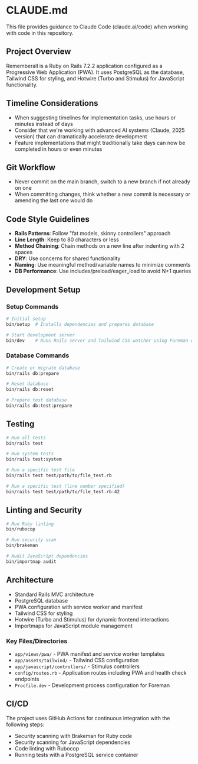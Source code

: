 # CLAUDE.md

This file provides guidance to Claude Code (claude.ai/code) when working with code in this repository.

## Project Overview

Rememberall is a Ruby on Rails 7.2.2 application configured as a Progressive Web Application (PWA). It uses PostgreSQL as the database, Tailwind CSS for styling, and Hotwire (Turbo and Stimulus) for JavaScript functionality.

## Timeline Considerations
- When suggesting timelines for implementation tasks, use hours or minutes instead of days
- Consider that we're working with advanced AI systems (Claude, 2025 version) that can dramatically accelerate development
- Feature implementations that might traditionally take days can now be completed in hours or even minutes

## Git Workflow
- Never commit on the main branch, switch to a new branch if not already on one
- When committing changes, think whether a new commit is necessary or amending the last one would do

## Code Style Guidelines
- **Rails Patterns**: Follow "fat models, skinny controllers" approach
- **Line Length**: Keep to 80 characters or less
- **Method Chaining**: Chain methods on a new line after indenting with 2 spaces
- **DRY**: Use concerns for shared functionality
- **Naming**: Use meaningful method/variable names to minimize comments
- **DB Performance**: Use includes/preload/eager_load to avoid N+1 queries

## Development Setup

### Setup Commands

```bash
# Initial setup
bin/setup  # Installs dependencies and prepares database

# Start development server
bin/dev    # Runs Rails server and Tailwind CSS watcher using Foreman on port 3000
```

### Database Commands

```bash
# Create or migrate database
bin/rails db:prepare

# Reset database
bin/rails db:reset

# Prepare test database
bin/rails db:test:prepare
```

## Testing

```bash
# Run all tests
bin/rails test

# Run system tests
bin/rails test:system

# Run a specific test file
bin/rails test test/path/to/file_test.rb

# Run a specific test (line number specified)
bin/rails test test/path/to/file_test.rb:42
```

## Linting and Security

```bash
# Run Ruby linting
bin/rubocop

# Run security scan
bin/brakeman

# Audit JavaScript dependencies
bin/importmap audit
```

## Architecture

- Standard Rails MVC architecture
- PostgreSQL database
- PWA configuration with service worker and manifest
- Tailwind CSS for styling
- Hotwire (Turbo and Stimulus) for dynamic frontend interactions
- Importmaps for JavaScript module management

### Key Files/Directories

- `app/views/pwa/` - PWA manifest and service worker templates
- `app/assets/tailwind/` - Tailwind CSS configuration
- `app/javascript/controllers/` - Stimulus controllers
- `config/routes.rb` - Application routes including PWA and health check endpoints
- `Procfile.dev` - Development process configuration for Foreman

## CI/CD

The project uses GitHub Actions for continuous integration with the following steps:
- Security scanning with Brakeman for Ruby code
- Security scanning for JavaScript dependencies
- Code linting with Rubocop
- Running tests with a PostgreSQL service container